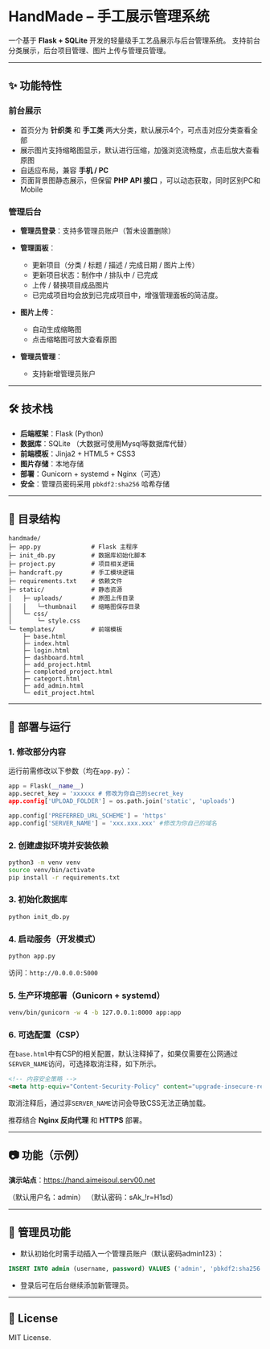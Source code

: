 # HandMade – 手工展示管理系统

一个基于 **Flask + SQLite** 开发的轻量级手工艺品展示与后台管理系统。
支持前台分类展示，后台项目管理、图片上传与管理员管理。

---

## ✨ 功能特性

### 前台展示

* 首页分为 **针织类** 和 **手工类** 两大分类，默认展示4个，可点击对应分类查看全部
* 展示图片支持缩略图显示，默认进行压缩，加强浏览流畅度，点击后放大查看原图
* 自适应布局，兼容 **手机 / PC**
* 页面背景图静态展示，但保留 **PHP API 接口** ，可以动态获取，同时区别PC和Mobile


### 管理后台

* **管理员登录**：支持多管理员账户（暂未设置删除）
* **管理面板**：

  * 更新项目（分类 / 标题 / 描述 / 完成日期 / 图片上传）
  * 更新项目状态：制作中 / 排队中 / 已完成
  * 上传 / 替换项目成品图片
  * 已完成项目均会放到已完成项目中，增强管理面板的简洁度。
* **图片上传**：

  * 自动生成缩略图
  * 点击缩略图可放大查看原图
* **管理员管理**：

  * 支持新增管理员账户

---

## 🛠 技术栈

* **后端框架**：Flask (Python)
* **数据库**：SQLite （大数据可使用Mysql等数据库代替）
* **前端模板**：Jinja2 + HTML5 + CSS3
* **图片存储**：本地存储
* **部署**：Gunicorn + systemd + Nginx（可选）
* **安全**：管理员密码采用 `pbkdf2:sha256` 哈希存储

---

## 📂 目录结构

```
handmade/
├─ app.py              # Flask 主程序
├─ init_db.py          # 数据库初始化脚本
├─ project.py          # 项目相关逻辑
├─ handcraft.py        # 手工模块逻辑
├─ requirements.txt    # 依赖文件
├─ static/             # 静态资源
│   ├─ uploads/        # 原图上传目录
│   │   └─thumbnail    # 缩略图保存目录
│   └─ css/
│       └─ style.css
└─ templates/          # 前端模板
    ├─ base.html
    ├─ index.html
    ├─ login.html
    ├─ dashboard.html
    ├─ add_project.html
    ├─ completed_project.html
    ├─ categort.html
    ├─ add_admin.html
    └─ edit_project.html
```

---

## 🚀 部署与运行

### 1. 修改部分内容

运行前需修改以下参数（均在`app.py`）：

```python
app = Flask(__name__)
app.secret_key = 'xxxxxx # 修改为你自己的secret_key
app.config['UPLOAD_FOLDER'] = os.path.join('static', 'uploads')

app.config['PREFERRED_URL_SCHEME'] = 'https'
app.config['SERVER_NAME'] = 'xxx.xxx.xxx' #修改为你自己的域名 
```

### 2. 创建虚拟环境并安装依赖

```bash
python3 -m venv venv
source venv/bin/activate
pip install -r requirements.txt
```

### 3. 初始化数据库

```bash
python init_db.py
```

### 4. 启动服务（开发模式）

```bash
python app.py
```

访问：`http://0.0.0.0:5000`

### 5. 生产环境部署（Gunicorn + systemd）

```bash
venv/bin/gunicorn -w 4 -b 127.0.0.1:8000 app:app
```

### 6. 可选配置（CSP）

在`base.html`中有CSP的相关配置，默认注释掉了，如果仅需要在公网通过`SERVER_NAME`访问，可选择取消注释，如下所示。

```html
<!-- 内容安全策略 -->
<meta http-equiv="Content-Security-Policy" content="upgrade-insecure-requests; default-src https: 'self' 'unsafe-inline' 'unsafe-eval' data: blob:;">
```

取消注释后，通过非`SERVER_NAME`访问会导致CSS无法正确加载。


推荐结合 **Nginx 反向代理** 和 **HTTPS** 部署。

---

## 📷 功能（示例）

**演示站点**：https://hand.aimeisoul.serv00.net

（默认用户名：admin）
（默认密码：sAk\_!r=H1sd）

---

## 🔑 管理员功能

* 默认初始化时需手动插入一个管理员账户（默认密码admin123）：

```sql
INSERT INTO admin (username, password) VALUES ('admin', 'pbkdf2:sha256:admin123');
```

* 登录后可在后台继续添加新管理员。

---

## 📜 License

MIT License.
